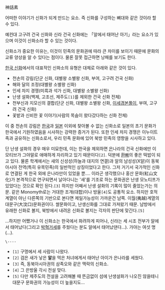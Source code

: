 神話素

어떠한 이야기가 신화가 되게 만드는 요소. 즉 신화를 구성하는 뼈대와 같은 것이라 할 수 있다.

예컨대 고구려 건국 신화와 신라 건국 신화에는 「알에서 태어난 아기」라는 요소가 있으며 이것이 신화소라 할 수 있는 것이다.

신화소가 중요한 이유는, 이것이 민족의 문화권에 따라 큰 차이를 보이기 때문에 문화의 교류 양상을 알 수 있다는 점이다. 물론 잘못 접근하면
낭패를 보기도 한다.

[한국 신화](%ED%95%9C%EA%B5%AD%20%EC%8B%A0%ED%99%94.md)에서의 대표적인 신화소의 유형은 대체로
아래와 같은 것이 있다.

  * 천손의 강림(단군 신화, 대별왕 소별왕 신화, 부여, 고구려 건국 신화)
  * 해와 달의 조정(대별왕 소별왕 신화)
  * 인세 차지 경쟁(미륵과 석가 신화, 대별왕 소별왕 신화)
  * 난생 설화(백제, 고조선, 제주도`[1]`를 제외한 건국 신화 전체)
  * 천부신과 지모신의 결합(단군 신화, 대별왕 소별왕 신화, [이세경본풀이](%EC%9D%B4%EC%84%B8%EA%B2%BD%EB%B3%B8%ED%92%80%EC%9D%B4.md), 부여, 고구려 건국 신화)
  * 꽃밭과 신비한 꽃 이야기(사람의 목숨이 왔다갔다하는 신화 전체)  

이 중 천손의 강림은 [한국](%ED%95%9C%EA%B5%AD.md)과 [일본](%EC%9D%BC%EB%B3%B8.md) 이외에
찾아볼 수 없는 신화소로 일본의 초기 문화가 한국에서 기원하였음을 시사하는 강력한 증거가 된다. 또한 인세 차지 경쟁은 이누이트 족과
공유하는 신화소로서, 우리 민족 문화에 있어 북방 민족의 영향을 시사하고 있다.

단 난생 설화의 경우 매우 미묘한데, 이는 한국을 제외하면 [은](%EC%9D%80.md)나라의 건국 신화에만 이 모티브가 그야말로
애매하게 자리하고 있기 때문이다`[2]`. 덕분에 [환빠](%ED%99%98%EB%B9%A0.md)의 좋은 떡밥이 되고 있다. 물론
학계에서는 새의 신성성(하늘과 대지의 연결)과 알의 남성성(X알)이 동북아시아 전역(특히 유목민족)의 일반적인 상징이었다고 한다. 그저
거기서 국가적인 신화로 연결된 게 한국 외에 은나라만이 있었을 뿐.... 이라곤 생각했으나 홍산 문화(紅山文化)가 본격적으로 연구되면서
날아다니는 '새'를 기조로 하는 문화권은 난생 모노티프가 있었다는 것으로 확인 된다.`[3]` 하지만 어째서 난생 설화의 기록이 많이
줄었는가는 의문. 같은 Monomyth로는 거대한 조개(대합)이나 방울`[4]`도 공통적 요소. 하지만 호적 계열이 아닌 다른쪽의 기반으로
본다면 제일가능성이 가까운건 남쪽. 이월(夷越)계열의 대문구(大汶口)문화권이다. 쌀문화이고, 난생신화를 그대로 가져왔기 때문. 남방에서
유래한 신화로 볼지, 북방에서 내려온 신화로 볼지는 각자의 판단에 맞긴다.`[5]`

…하지만 어쨌거나 이 신화소는 한국에서 화려하게 피어나, 신라는 세 시조 전부가 알에서 태어났다(그리고
[박혁거세](%EB%B0%95%ED%98%81%EA%B1%B0%EC%84%B8.md)를 주웠다는 분도 알에서 태어났댄다…). 가야는
여섯 명(…).

`\----`

  * `[1]` 구멍에서 세 사람이 나왔다.
  * `[2]` 검은 새가 낳은 **알**을 먹은 처녀에게서 태어난 아이가 은나라를 세웠다.
  * `[3]` 즉, 동북아시아권의 삼족오와 같은 맥락의 신화소.
  * `[4]` 그 은방울 각시 전설 맞다.
  * `[5]` 다만 제주도의 전설을 고려해볼 때 뜬금없이 섬에 난생설화가 나오진 않을테니 대문구 문화권의 가능성이 더 높을지도...

